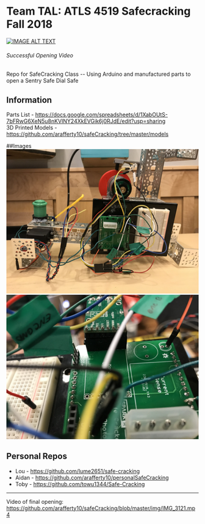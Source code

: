 # Team TAL: ATLS 4519 Safecracking Fall 2018

[![IMAGE ALT TEXT](http://img.youtube.com/vi/GAtKnZO2PP4/0.jpg)](http://www.youtube.com/watch?v=GAtKnZO2PP4 "ATLS 4519 Safe Cracking Success ")
###### Successful Opening Video

Repo for SafeCracking Class -- Using Arduino and manufactured parts to open a Sentry Safe Dial Safe

## Information

Parts List - https://docs.google.com/spreadsheets/d/1XabOUtS-7bFRwG6XeN5u8nKVINY24XkEVGik6j0RJdE/edit?usp=sharing  
3D Printed Models - https://github.com/arafferty10/safeCracking/tree/master/models

##Images
![alt text](https://github.com/arafferty10/safeCracking/blob/master/img/IMG_1753.jpg)
![alt text](https://github.com/arafferty10/safeCracking/blob/master/img/IMG_1757.jpg)


## Personal Repos
* Lou - https://github.com/lume2651/safe-cracking 
* Aidan - https://github.com/arafferty10/personalSafeCracking
* Toby - https://github.com/towu1344/Safe-Cracking

---
Video of final opening: https://github.com/arafferty10/safeCracking/blob/master/img/IMG_3121.mp4
